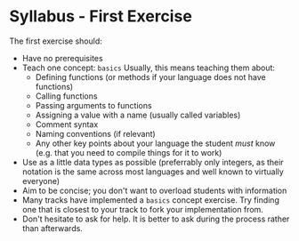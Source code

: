 # Syllabus - First Exercise

The first exercise should:

- Have no prerequisites
- Teach one concept: `basics`
  Usually, this means teaching them about:
  - Defining functions (or methods if your language does not have functions)
  - Calling functions
  - Passing arguments to functions
  - Assigning a value with a name (usually called variables)
  - Comment syntax
  - Naming conventions (if relevant)
  - Any other key points about your language the student _must_ know (e.g. that you need to compile things for it to work)
- Use as a little data types as possible (preferrably only integers, as their notation is the same across most languages and well known to virtually everyone)
- Aim to be concise; you don't want to overload students with information
- Many tracks have implemented a `basics` concept exercise.
  Try finding one that is closest to your track to fork your implementation from.
- Don't hesitate to ask for help.
  It is better to ask during the process rather than afterwards.
